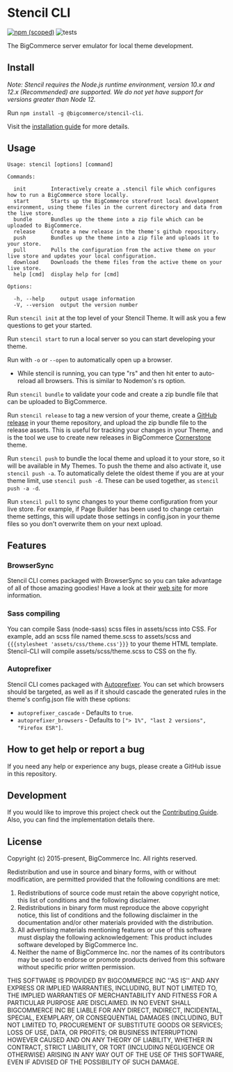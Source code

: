 # Stencil CLI

[![npm (scoped)](https://img.shields.io/npm/v/@bigcommerce/stencil-cli.svg)](https://www.npmjs.com/package/@bigcommerce/stencil-cli)
![tests](https://github.com/bigcommerce/stencil-cli/workflows/Tests/badge.svg?branch=master)

The BigCommerce server emulator for local theme development.

## Install

_Note: Stencil requires the Node.js runtime environment,
version 10.x and 12.x (Recommended) are supported.
We do not yet have support for versions greater than Node 12._

Run `npm install -g @bigcommerce/stencil-cli`.

Visit the [installation guide](https://developer.bigcommerce.com/stencil-docs/getting-started/installing-stencil)
for more details.

## Usage

```text
Usage: stencil [options] [command]

Commands:

  init        Interactively create a .stencil file which configures how to run a BigCommerce store locally.
  start       Starts up the BigCommerce storefront local development environment, using theme files in the current directory and data from the live store.
  bundle      Bundles up the theme into a zip file which can be uploaded to BigCommerce.
  release     Create a new release in the theme's github repository.
  push        Bundles up the theme into a zip file and uploads it to your store.
  pull        Pulls the configuration from the active theme on your live store and updates your local configuration.
  download    Downloads the theme files from the active theme on your live store.
  help [cmd]  display help for [cmd]

Options:

  -h, --help     output usage information
  -V, --version  output the version number
```

Run `stencil init` at the top level of your Stencil Theme. It will ask you a few questions to get your started.

Run `stencil start` to run a local server so you can start developing your theme.

Run with `-o` or `--open` to automatically open up a browser.

-   While stencil is running, you can type "rs" and then hit enter to auto-reload all browsers. This is similar to
    Nodemon's rs option.

Run `stencil bundle` to validate your code and create a zip bundle file that can be uploaded to BigCommerce.

Run `stencil release` to tag a new version of your theme, create a [GitHub release](https://help.github.com/articles/about-releases/)
in your theme repository, and upload the zip bundle file to the release assets.
This is useful for tracking your changes in your Theme, and is the tool we use to create new releases in BigCommerce
[Cornerstone](https://github.com/bigcommerce/stencil) theme.

Run `stencil push` to bundle the local theme and upload it to your store, so it will be available in My Themes.
To push the theme and also activate it, use `stencil push -a`. To automatically delete the oldest theme if you are at
your theme limit, use `stencil push -d`. These can be used together, as `stencil push -a -d`.

Run `stencil pull` to sync changes to your theme configuration from your live store. For example, if Page Builder has
been used to change certain theme settings, this will update those settings in config.json in your theme files so you
don't overwrite them on your next upload.

## Features

### BrowserSync

Stencil CLI comes packaged with BrowserSync so you can take advantage of all of those amazing goodies!
Have a look at their [web site](http://www.browsersync.io/) for more information.

### Sass compiling

You can compile Sass (node-sass) scss files in assets/scss into CSS. For example, add an scss file named theme.scss
to assets/scss and `{{{stylesheet 'assets/css/theme.css'}}}` to your theme HTML template. Stencil-CLI will compile
assets/scss/theme.scss to CSS on the fly.

### Autoprefixer

Stencil CLI comes packaged with [Autoprefixer](https://github.com/postcss/autoprefixer). You can set which browsers
should be targeted, as well as if it should cascade the generated rules in the theme's config.json file with these
options:

-   `autoprefixer_cascade` - Defaults to `true`.
-   `autoprefixer_browsers` - Defaults to `["> 1%", "last 2 versions", "Firefox ESR"]`.

## How to get help or report a bug

If you need any help or experience any bugs, please create a GitHub issue in this repository.

## Development

If you would like to improve this project check out the [Contributing Guide](./CONTRIBUTING.md). Also, you can find
the implementation details there.

## License

Copyright (c) 2015-present, BigCommerce Inc.
All rights reserved.

Redistribution and use in source and binary forms, with or without
modification, are permitted provided that the following conditions are met:

1. Redistributions of source code must retain the above copyright
   notice, this list of conditions and the following disclaimer.
2. Redistributions in binary form must reproduce the above copyright
   notice, this list of conditions and the following disclaimer in the
   documentation and/or other materials provided with the distribution.
3. All advertising materials mentioning features or use of this software
   must display the following acknowledgement:
   This product includes software developed by BigCommerce Inc.
4. Neither the name of BigCommerce Inc. nor the
   names of its contributors may be used to endorse or promote products
   derived from this software without specific prior written permission.

THIS SOFTWARE IS PROVIDED BY BIGCOMMERCE INC ''AS IS'' AND ANY
EXPRESS OR IMPLIED WARRANTIES, INCLUDING, BUT NOT LIMITED TO, THE IMPLIED
WARRANTIES OF MERCHANTABILITY AND FITNESS FOR A PARTICULAR PURPOSE ARE
DISCLAIMED. IN NO EVENT SHALL BIGCOMMERCE INC BE LIABLE FOR ANY
DIRECT, INDIRECT, INCIDENTAL, SPECIAL, EXEMPLARY, OR CONSEQUENTIAL DAMAGES
(INCLUDING, BUT NOT LIMITED TO, PROCUREMENT OF SUBSTITUTE GOODS OR SERVICES;
LOSS OF USE, DATA, OR PROFITS; OR BUSINESS INTERRUPTION) HOWEVER CAUSED AND
ON ANY THEORY OF LIABILITY, WHETHER IN CONTRACT, STRICT LIABILITY, OR TORT
(INCLUDING NEGLIGENCE OR OTHERWISE) ARISING IN ANY WAY OUT OF THE USE OF THIS
SOFTWARE, EVEN IF ADVISED OF THE POSSIBILITY OF SUCH DAMAGE.
